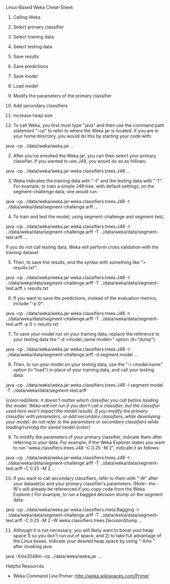 Linux-Based Weka Cheat-Sheet:
1. Calling Weka
2. Select primary classifier
3. Select training data
4. Select testing data
5. Save results
6. Save predictions
7. Save model
8. Load model
9. Modify the parameters of the primary classifier
10. Add secondary classifiers
11. Increase heap size

1. To call Weka, you first must type "java" and then use the command path statement "-cp" to refer to where the Weka jar is located.  If you are in your home directory, you would do this by starting your code with:

java -cp ../data/weka/weka.jar <classifiers> <data> ...

2. After you've envoked the Weka jar, you can then select your primary classifier.  If you wanted to use J48, you would do so as follows:

java -cp ../data/weka/weka.jar weka.classifiers.trees.J48 <data> ...

3. Weka indicates the training data with "-t" and the testing data with "-T".  For example, to train a simple J48 tree, with default settings, on the segment-challenge data, one would run:

java -cp ../data/weka/weka.jar weka.classifiers.trees.J48 -t ../data/weka/data/segment-challenge.arff ...

4. To train and test the model, using segment-challenge and segment-test,

java -cp ../data/weka/weka.jar weka.classifiers.trees.J48 -t ../data/weka/data/segment-challenge.arff -T ../data/weka/data/segment-test.arff ...

If you do not call testing data, Weka will perform cross validation with the training dataset.

5. Then, to save the results, end the syntax with something like "> results.txt":

java -cp ../data/weka/weka.jar weka.classifiers.trees.J48 -t ../data/weka/data/segment-challenge.arff -T ../data/weka/data/segment-test.arff > results.txt

6. If you want to save the predictions, instead of the evaluation metrics, include "-p 0":

java -cp ../data/weka/weka.jar weka.classifiers.trees.J48 -t ../data/weka/data/segment-challenge.arff -T ../data/weka/data/segment-test.arff -p 0 > results.txt

7. To save your model run on your training data, replace the reference to your testing data the "-d <model_name.model>" option (d="dump"):

java -cp ../data/weka/weka.jar weka.classifiers.trees.J48 -t ../data/weka/data/segment-challenge.arff -d segment.model ...

8. Then, to run your model on your testing data, use the "-l <model.name" option (l="load") in place of your training data, and call your testing data:

java -cp ../data/weka/weka.jar weka.classifiers.trees.J48 -l segment.model -T ../data/weka/data/segment-test.arff

{color:red}_Note: it doesn't matter which classifier you call before loading the model.  Weka will not run if you don't call a classifier, but the classifier used here won't impact the model results.  If you modify the primary classifier with parameters, or add secondary classifiers, while developing your model, do not refer to the parameters or secondary classifiers while loading/running the saved model._{color}

9. To modify the parameters of your primary classifier, indicate them after referring to your data.  For example, if the Weka Explorer states you want to run "weka.classifiers.trees.J48 -C 0.25 -M 2", indicate it as follows:

java -cp ../data/weka/weka.jar weka.classifiers.trees.J48 -t ../data/weka/data/segment-challenge.arff -T ../data/weka/data/segment-test.arff -C 0.25 -M 2 ...

10. If you want to call secondary classifiers, refer to them with "-W" after your dataset(s) and your primary classifier's parameters.  (Note--the -W's will already be referenced if you copy code from the Weka Explorer.) For example, to run a bagged decision stump on the segment data: 

java -cp ../data/weka/weka.jar weka.classifiers.meta.Bagging -t ../data/weka/data/segment-challenge.arff -T ../data/weka/data/segment-test.arff -C 0.25 -M 2 -W weka.classifiers.trees.DecisionStump ...

11. Although it is not necessary, you will likely want to boost your heap space 1) so you don't run out of space, and 2) to take full advantage of the Linux boxes. Indicate your desired heap space by using "-Xmx <desired heap space>" after invoking java:

java -Xmx2048m -cp ../data/weka/weka.jar <classifiers> <data> ...

Helpful Resources
* Weka Command Line Primer: http://weka.wikispaces.com/Primer